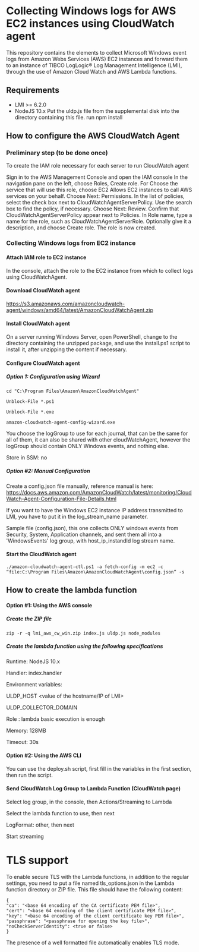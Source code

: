 # Collecting Windows logs for AWS EC2 instances using CloudWatch agent

This repository contains the elements to collect Microsoft Windows event logs from Amazon Webs Services (AWS) EC2 instances and forward them to an instance of TIBCO LogLogic® Log Management Intelligence (LMI), through the use of Amazon Cloud Watch and AWS Lambda functions.

## Requirements

* LMI >= 6.2.0
* NodeJS 10.x
Put the uldp.js file from the supplemental disk into the directory containing this file.
run npm install

## How to configure the AWS CloudWatch Agent

### Preliminary step (to be done once)

To create the IAM role necessary for each server to run CloudWatch agent

Sign in to the AWS Management Console and open the IAM console
In the navigation pane on the left, choose Roles, Create role. 
For Choose the service that will use this role, choose EC2 Allows EC2 instances to call AWS services on your behalf. Choose Next: Permissions. 
In the list of policies, select the check box next to CloudWatchAgentServerPolicy. Use the search box to find the policy, if necessary. 
Choose Next: Review. 
Confirm that CloudWatchAgentServerPolicy appear next to Policies. In Role name, type a name for the role, such as CloudWatchAgentServerRole. Optionally give it a description, and choose Create role. 
The role is now created.

### Collecting Windows logs from EC2 instance

#### Attach IAM role to EC2 instance

In the console, attach the role to the EC2 instance from which to collect logs using CloudWatchAgent.

#### Download CloudWatch agent

https://s3.amazonaws.com/amazoncloudwatch-agent/windows/amd64/latest/AmazonCloudWatchAgent.zip

#### Install CloudWatch agent

On a server running Windows Server, open PowerShell, change to the directory containing the unzipped package, and use the install.ps1 script to install it, after unzipping the content if necessary.

#### Configure CloudWatch agent

##### Option 1: Configuration using Wizard

```
cd "C:\Program Files\Amazon\AmazonCloudWatchAgent"

Unblock-File *.ps1

Unblock-File *.exe

amazon-cloudwatch-agent-config-wizard.exe
```

You choose the logGroup to use for each journal, that can be the same for all of them, it can also be shared with other cloudWatchAgent, however the logGroup should contain ONLY Windows events, and nothing else.

Store in SSM: no

##### Option #2: Manual Configuration

Create a config.json file manually, reference manual is here:
https://docs.aws.amazon.com/AmazonCloudWatch/latest/monitoring/CloudWatch-Agent-Configuration-File-Details.html

If you want to have the Windows EC2 instance IP address transmitted to LMI, you have to put it in the log_stream_name parameter.

Sample file (config.json), this one collects ONLY windows events from Security, System, Application channels, and sent them all into a 'WindowsEvents' log group, with host_ip_instandId log stream name.

#### Start the CloudWatch agent

```
./amazon-cloudwatch-agent-ctl.ps1 -a fetch-config -m ec2 -c “file:C:\Program Files\Amazon\AmazonCloudWatchAgent\config.json” -s
```

## How to create the lambda function

#### Option #1: Using the AWS console

##### Create the ZIP file

```
zip -r -q lmi_aws_cw_win.zip index.js uldp.js node_modules
```

##### Create the lambda function using the following specifications
Runtime: NodeJS 10.x

Handler: index.handler

Environment variables:

ULDP_HOST <value of the hostname/IP of LMI>

ULDP_COLLECTOR_DOMAIN <give a name to easily identify source in LMI>

Role : lambda basic execution is enough

Memory: 128MB

Timeout: 30s

#### Option #2: Using the AWS CLI

You can use the deploy.sh script, first fill in the variables in the first section, then run the script.

#### Send CloudWatch Log Group to Lambda Function (CloudWatch page)

Select log group, in the console, then Actions/Streaming to Lambda

Select the lambda function to use, then next

LogFormat: other, then next

Start streaming

# TLS support

To enable secure TLS with the Lambda functions, in addition to the regular settings, you need to put a file named tls_options.json in the Lambda function directory or ZIP file.
This file should have the following content:
```
{
"ca": "<base 64 encoding of the CA certificate PEM file>",
"cert": "<base 64 encoding of the client certificate PEM file>",
"key": "<base 64 encoding of the client certificate key PEM file>",
"passphrase": "<passphrase for opening the key file>",
"noCheckServerIdentity": <true or false>
}
```
The presence of a well formatted file automatically enables TLS mode.
